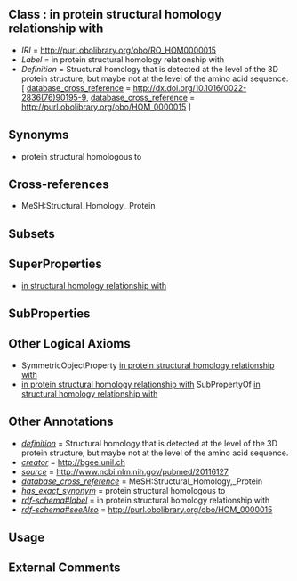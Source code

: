 
## Class : in protein structural homology relationship with

 * *IRI* = http://purl.obolibrary.org/obo/RO_HOM0000015
 * *Label* = in protein structural homology relationship with
 * *Definition* = Structural homology that is detected at the level of the 3D protein structure, but maybe not at the level of the amino acid sequence. [ [database_cross_reference](../../ef/oboInOwl#hasDbXref.md) = http://dx.doi.org/10.1016/0022-2836(76)90195-9, [database_cross_reference](../../ef/oboInOwl#hasDbXref.md) = http://purl.obolibrary.org/obo/HOM_0000015 ]

## Synonyms

 * protein structural homologous to

## Cross-references

 * MeSH:Structural_Homology,_Protein

## Subsets


## SuperProperties

 * [in structural homology relationship with](../../RO/06/RO_HOM0000006.md)

## SubProperties


## Other Logical Axioms

 * SymmetricObjectProperty [in protein structural homology relationship with](../../RO/15/RO_HOM0000015.md)
 * [in protein structural homology relationship with](../../RO/15/RO_HOM0000015.md) SubPropertyOf [in structural homology relationship with](../../RO/06/RO_HOM0000006.md)

## Other Annotations

 * *[definition](../../IAO/15/IAO_0000115.md)* = Structural homology that is detected at the level of the 3D protein structure, but maybe not at the level of the amino acid sequence.
 * *[creator](../../or/creator.md)* = http://bgee.unil.ch
 * *[source](../../ce/source.md)* = http://www.ncbi.nlm.nih.gov/pubmed/20116127
 * *[database_cross_reference](../../ef/oboInOwl#hasDbXref.md)* = MeSH:Structural_Homology,_Protein
 * *[has_exact_synonym](../../ym/oboInOwl#hasExactSynonym.md)* = protein structural homologous to
 * *[rdf-schema#label](../../el/rdf-schema#label.md)* = in protein structural homology relationship with
 * *[rdf-schema#seeAlso](../../so/rdf-schema#seeAlso.md)* = http://purl.obolibrary.org/obo/HOM_0000015

## Usage


## External Comments

